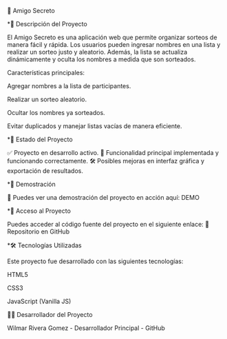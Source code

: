 🎁 Amigo Secreto


*📖 Descripción del Proyecto

El Amigo Secreto es una aplicación web que permite organizar sorteos de manera fácil y rápida. Los usuarios pueden ingresar nombres en una lista y realizar un sorteo justo y aleatorio. Además, la lista se actualiza dinámicamente y oculta los nombres a medida que son sorteados.

Características principales:

Agregar nombres a la lista de participantes.

Realizar un sorteo aleatorio.

Ocultar los nombres ya sorteados.

Evitar duplicados y manejar listas vacías de manera eficiente.


*🚀 Estado del Proyecto

✅ Proyecto en desarrollo activo.
📌 Funcionalidad principal implementada y funcionando correctamente.
🛠️ Posibles mejoras en interfaz gráfica y exportación de resultados.


*🎥 Demostración

📌 Puedes ver una demostración del proyecto en acción aquí: DEMO


*🔗 Acceso al Proyecto

Puedes acceder al código fuente del proyecto en el siguiente enlace:
🔗 Repositorio en GitHub


*🛠️ Tecnologías Utilizadas

Este proyecto fue desarrollado con las siguientes tecnologías:

HTML5

CSS3

JavaScript (Vanilla JS)


👨‍💻 Desarrollador del Proyecto

Wilmar Rivera Gomez - Desarrollador Principal - GitHub